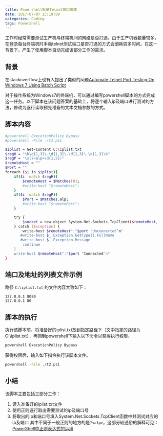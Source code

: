 ```yaml
---
title: Powershell批量Telnet端口脚本
date: 2017-07-07 15:19:09
categories: Coding
tags: Powershell
---
```


工作时经常需要测试生产机与终端机间的网络是否打通。由于生产机器数量较多，在登录每台终端机时手动telnet测试端口是否打通的方式会消耗较多时间。在这一背景下，产生了使用脚本自动完成该部分工作的需求。

<!--more-->

## 背景

在stackoverflow上也有人提出了类似的问题[Automate Telnet Port Testing On Windows 7 Using Batch Script](https://stackoverflow.com/questions/20583686/automate-telnet-port-testing-on-windows-7-using-batch-script)

对于操作系统为Windows7的终端机，可以通过编写powershell脚本的方式完成这一任务。以下脚本在该问题答案的基础上，将逐个输入ip及端口进行测试的方法，修改为逐行读取预先准备的文本文档参数的方式。

## 脚本内容

```bash
#powershell ExecutionPolicy Bypass
#powershell -File ./t2.ps1

$iplist = Get-Content C:\iplist.txt
$regH = "\b\d{1,3}\.\d{1,3}\.\d{1,3}\.\d{1,3}\b"
$regP = "\s(?<alp>\d{1,5})"
$remoteHost = ""
$Port = ""
foreach ($i in $iplist){
    if($i -match $regH){
        $remoteHost = $Matches[0];
        #write-host "$remoteHost";
    }
    if($i -match $regP){
        $Port = $Matches.alp;
        #write-host "$remotePort";
    }

    try {
        $socket = new-object System.Net.Sockets.TcpClient($remoteHost, $port)
    } catch [Exception] {
        write-host $remoteHost":"$port "Unconnected`n"
       #write-host $_.Exception.GetType().FullName
       #write-host $_.Exception.Message
        continue
    }
    write-host $remoteHost":"$port "Connected`n"
}
```

## 端口及地址的列表文件示例

路径 `C:\iplist.txt` 的文件内容大致如下：

```text
127.0.0.1 8080
127.0.0.1 80
```

## 脚本的执行

执行该脚本前，将准备好的iplist.txt放到指定路径下（文中指定的路径为C:\iplist.txt），再回到powershell下输入以下命令以获得执行权限。

```bash
powershell ExecutionPolicy Bypass
```

获得权限后，输入如下指令执行该脚本文件。

```bash
powershell -File ./t2.ps1
```

## 小结

该脚本主要包括三部分工作：

1. 读入准备好的iplist.txt文件
2. 使用正则逐行取出需要测试的ip及端口号
3. 将取出的ip和端口号填入System.Net.Sockets.TcpClient函数中并测试对应的ip及端口
其中不同于一般正则的地方的是`?<alp>`，这部分较通俗的解释可见：
[PowerShell中正则表达式的运用](http://blog.csdn.net/bluelilyabc/article/details/17119819)
